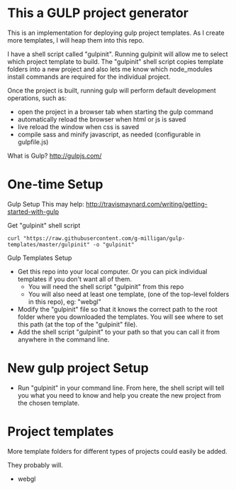 # This a GULP project generator

This is an implementation for deploying gulp project templates. As I create more templates, I will heap them into this repo.

I have a shell script called "gulpinit". Running gulpinit will allow me to select which project template to build.
The "gulpinit" shell script copies template folders into a new project and also lets me know which 
node_modules install commands are required for the individual project.

Once the project is built, running gulp will perform default development operations, such as:

- open the project in a browser tab when starting the gulp command
- automatically reload the browser when html or js is saved
- live reload the window when css is saved
- compile sass and minify javascript, as needed (configurable in gulpfile.js)

What is Gulp? http://gulpjs.com/

# One-time Setup

Gulp Setup
This may help: http://travismaynard.com/writing/getting-started-with-gulp

Get "gulpinit" shell script
```
curl "https://raw.githubusercontent.com/g-milligan/gulp-templates/master/gulpinit" -o "gulpinit"
```

Gulp Templates Setup
- Get this repo into your local computer. Or you can pick individual templates if you don't want all of them.
  - You will need the shell script "gulpinit" from this repo
  - You will also need at least one template, (one of the top-level folders in this repo), eg: "webgl"
- Modify the "gulpinit" file so that it knows the correct path to the root folder where you downloaded the templates. You will see where to set this path (at the top of the "gulpinit" file).
- Add the shell script "gulpinit" to your path so that you can call it from anywhere in the command line.

# New gulp project Setup

- Run "gulpinit" in your command line. From here, the shell script will tell you what you need to know and help you create the new project from the chosen template.

# Project templates

More template folders for different types of projects could easily be added. 

They probably will.

- webgl

